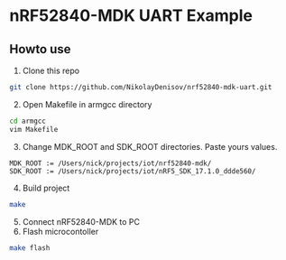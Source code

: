 # nRF52840-MDK UART Example

## Howto use

1. Clone this repo

```bash
git clone https://github.com/NikolayDenisov/nrf52840-mdk-uart.git
```

2. Open Makefile in armgcc directory

```bash
cd armgcc
vim Makefile
```

3. Change MDK_ROOT and SDK_ROOT directories. Paste yours values.

```
MDK_ROOT := /Users/nick/projects/iot/nrf52840-mdk/
SDK_ROOT := /Users/nick/projects/iot/nRF5_SDK_17.1.0_ddde560/
```

4. Build project

```bash
make
```

5. Connect nRF52840-MDK to PC
6. Flash microcontoller
```bash
make flash
```
